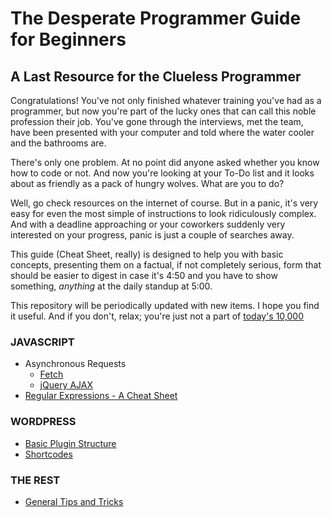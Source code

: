  # The Desperate Programmer Guide for Beginners
 ## A Last Resource for the Clueless Programmer

Congratulations! You've not only finished whatever training you've had as a programmer, but now you're part of the lucky ones that can call this noble profession their job. You've gone through the interviews, met the team, have been presented with your computer and told where the water cooler and the bathrooms are. 

There's only one problem. At no point did anyone asked whether you know how to code or not. And now you're looking at your To-Do list and it looks about as friendly as a pack of hungry wolves. What are you to do?

Well, go check resources on the internet of course. But in a panic, it's very easy for even the most simple of instructions to look ridiculously complex. And with a deadline approaching or your coworkers suddenly very interested on your progress, panic is just a couple of searches away.

This guide (Cheat Sheet, really) is designed to help you with basic concepts, presenting them on a factual, if not completely serious, form that should be easier to digest in case it's 4:50 and you have to show something, *anything* at the daily standup at 5:00.

This repository will be periodically updated with new items. I hope you find it useful. And if you don't, relax; you're just not a part of [today's 10,000](https://xkcd.com/1053/ )

 
### JAVASCRIPT
+ Asynchronous Requests
    + [Fetch](/JavaScript/Async%20requests%20(With%20Special%20Guest%20Star%20jQuery)/fetch)
    + [jQuery AJAX](/JavaScript/Async%20requests%20(With%20Special%20Guest%20Star%20jQuery)/jQuery%20AJAX)
+ [Regular Expressions - A Cheat Sheet](/JavaScript/Regular%20Expressions%20-%20A%20Cheat%20Sheet)
### WORDPRESS
+ [Basic Plugin Structure](/WordPress/Introduction%20to%20Plugins/)
+ [Shortcodes](/WordPress/Shortcodes/)
### THE REST
+  [General Tips and Tricks](/Tips)

